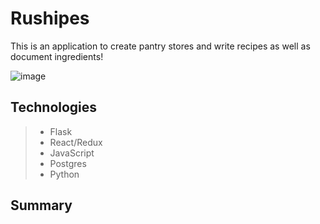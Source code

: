 # Rushipes

This is an application to create pantry stores and write recipes as well as document ingredients! 

![image](https://user-images.githubusercontent.com/79602970/128782649-cb70081e-5143-4ec5-b167-27228cf65595.png)

## Technologies

> * Flask
> * React/Redux
> * JavaScript
> * Postgres
> * Python

## Summary

